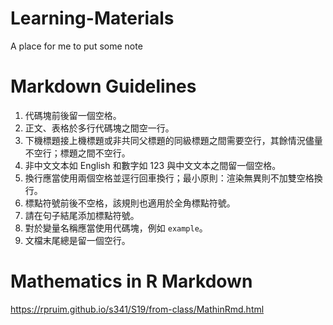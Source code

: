 # Learning-Materials

A place for me to put some note

# Markdown Guidelines
1. 代碼塊前後留一個空格。
2. 正文、表格於多行代碼塊之間空一行。
3. 下機標題接上機標題或非共同父標題的同級標題之間需要空行，其餘情況儘量不空行；標題之間不空行。
4. 非中文文本如 English 和數字如 123 與中文文本之間留一個空格。
5. 換行應當使用兩個空格並逕行回車換行；最小原則：渲染無異則不加雙空格換行。
6. 標點符號前後不空格，該規則也適用於全角標點符號。
7. 請在句子結尾添加標點符號。
8. 對於變量名稱應當使用代碼塊，例如 `example`。
9. 文檔末尾總是留一個空行。

# Mathematics in R Markdown
https://rpruim.github.io/s341/S19/from-class/MathinRmd.html


